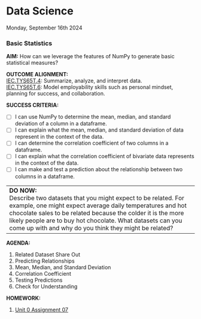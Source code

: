 # Data Science
Monday, September 16th 2024

### Basic Statistics

**AIM:** How can we leverage the features of NumPy to generate basic statistical measures?

**OUTCOME ALIGNMENT:**
<br><ins>IEC.TYS65T.4</ins>: Summarize, analyze, and interpret data.
<br><ins>IEC.TYS65T.6</ins>: Model employability skills such as personal mindset, planning for success, and collaboration.

**SUCCESS CRITERIA:**
- [ ] I can use NumPy to determine the mean, median, and standard deviation of a column in a dataframe.
- [ ] I can explain what the mean, median, and standard deviation of data represent in the context of the data.
- [ ] I can determine the correlation coefficient of two columns in a dataframe.
- [ ] I can explain what the correlation coefficient of bivariate data represents in the context of the data.
- [ ] I can make and test a prediction about the relationship between two columns in a dataframe.

<table>
  <tr>
    <td><b>DO NOW:</b><br> Describe two datasets that you might expect to be related.  For example, one might expect average daily temperatures and hot chocolate sales to be related because the colder it is the more likely people are to buy hot chocolate.  What datasets can you come up with and why do you think they might be related?
  </tr>
</table>

**AGENDA:**

1. Related Dataset Share Out
2. Predicting Relationships
3. Mean, Median, and Standard Deviation
4. Correlation Coefficient
5. Testing Predictions
6. Check for Understanding

**HOMEWORK:** 
1. [Unit 0 Assignment 07](https://github.com/MrJSwotinsky/Data_Science/blob/main/Unit_0_Introduction_to_Python_Data_Libraries/Daily_Assignments/Unit_0_Assignment_07_Due_Tue_Sept_17_Lab_3_Basic_Statistics.md)
